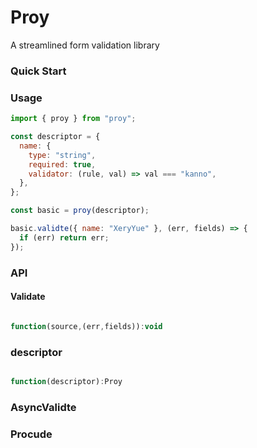 # Proy

A streamlined form validation library

### Quick Start

### Usage

```js
import { proy } from "proy";

const descriptor = {
  name: {
    type: "string",
    required: true,
    validator: (rule, val) => val === "kanno",
  },
};

const basic = proy(descriptor);

basic.validte({ name: "XeryYue" }, (err, fields) => {
  if (err) return err;
});
```

### API

#### Validate

```js

function(source,(err,fields)):void

```

### descriptor

```js

function(descriptor):Proy

```

### AsyncValidte

### Procude

```js

```
